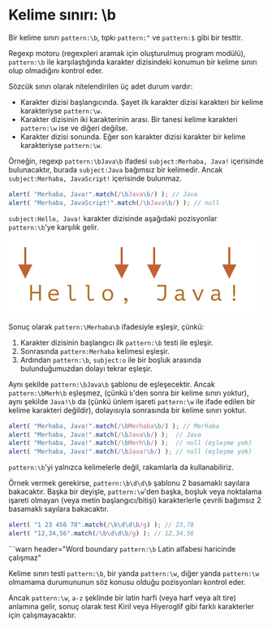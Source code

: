 # Kelime sınırı: \b

Bir kelime sınırı `pattern:\b`, tıpkı `pattern:^` ve `pattern:$` gibi bir testtir.

Regexp motoru (regexpleri aramak için oluşturulmuş program modülü), `pattern:\b` ile karşılaştığında karakter dizisindeki konumun bir kelime sınırı olup olmadığını kontrol eder.

Sözcük sınırı olarak nitelendirilen üç adet durum vardır:

- Karakter dizisi başlangıcında. Şayet ilk karakter dizisi karakteri bir kelime karakteriyse `pattern:\w`.
- Karakter dizisinin iki karakterinin arası. Bir tanesi kelime karakteri `pattern:\w` ise ve diğeri değilse.
- Karakter dizisi sonunda. Eğer son karakter dizisi karakter bir kelime karakteriyse `pattern:\w`.

Örneğin, regexp `pattern:\bJava\b` ifadesi `subject:Merhaba, Java!` içerisinde bulunacaktır, burada `subject:Java` bağımsız bir kelimedir. Ancak `subject:Merhaba, JavaScript!` içerisinde bulunmaz.

```js run
alert( "Merhaba, Java!".match(/\bJava\b/) ); // Java
alert( "Merhaba, JavaScript!".match(/\bJava\b/) ); // null
```

`subject:Hello, Java!` karakter dizisinde aşağıdaki pozisyonlar `pattern:\b`'ye karşılık gelir.

![](hello-java-boundaries.svg)


Sonuç olarak `pattern:\Merhaba\b` ifadesiyle eşleşir, çünkü:

1. Karakter dizisinin başlangıcı ilk `pattern:\b` testi ile eşleşir.
2. Sonrasında `pattern:Merhaba` kelimesi eşleşir.
3. Ardından `pattern:\b`, `subject:o` ile bir boşluk arasında bulunduğumuzdan dolayı tekrar eşleşir.

Aynı şekilde `pattern:\bJava\b` şablonu de eşleşecektir. Ancak `pattern:\bMerh\b` eşleşmez, (çünkü `b`'den sonra bir kelime sınırı yoktur), aynı şekilde `Java!\b` da (çünkü ünlem işareti `pattern:\w` ile ifade edilen bir kelime karakteri değildir), dolayısıyla sonrasında bir kelime sınırı yoktur. 

```js run
alert( "Merhaba, Java!".match(/\bMerhaba\b/) ); // Merhaba
alert( "Merhaba, Java!".match(/\bJava\b/) );  // Java
alert( "Merhaba, Java!".match(/\bMerh\b/) );  // null (eşleşme yok)
alert( "Merhaba, Java!".match(/\bJava!\b/) ); // null (eşleşme yok)
```

`pattern:\b`'yi yalnızca kelimelerle değil, rakamlarla da kullanabiliriz.

Örnek vermek gerekirse, `pattern:\b\d\d\b` şablonu 2 basamaklı sayılara bakacaktır. Başka bir deyişle, `pattern:\w`'den başka, boşluk veya noktalama işareti olmayan (veya metin başlangıcı/bitişi) karakterlerle çevrili bağımsız 2 basamaklı sayılara bakacaktır.

```js run
alert( "1 23 456 78".match(/\b\d\d\b/g) ); // 23,78
alert( "12,34,56".match(/\b\d\d\b/g) ); // 12,34,56
```

```warn header="Word boundary `pattern:\b` Latin alfabesi haricinde çalışmaz"

Kelime sınırı testi `pattern:\b`, bir yanda `pattern:\w`, diğer yanda `pattern:\w` olmamama durumununun söz konusu olduğu pozisyonları kontrol eder.

Ancak `pattern:\w`, `a-z` şeklinde bir latin harfi (veya harf veya alt tire) anlamına gelir, sonuç olarak test Kiril veya Hiyeroglif gibi farklı karakterler için çalışmayacaktır.
```
